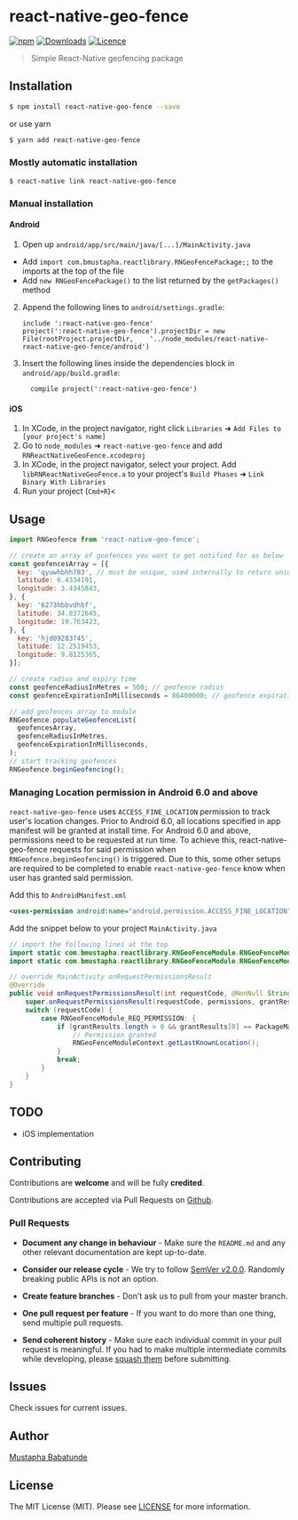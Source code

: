 
# react-native-geo-fence

[![npm](https://img.shields.io/npm/v/react-native-geo-fence.svg)](https://www.npmjs.com/package/react-native-geo-fence) [![Downloads](https://img.shields.io/npm/dt/react-native-geo-fence.svg)](https://www.npmjs.com/package/react-native-geo-fence) [![Licence](https://img.shields.io/npm/l/react-native-geo-fence.svg)](https://www.npmjs.com/package/react-native-geo-fence)

> Simple React-Native geofencing package

## Installation

``` bash
$ npm install react-native-geo-fence --save
```
or use yarn

``` bash
$ yarn add react-native-geo-fence
```

### Mostly automatic installation

`$ react-native link react-native-geo-fence`

### Manual installation

#### Android

1. Open up `android/app/src/main/java/[...]/MainActivity.java`
  - Add `import com.bmustapha.reactlibrary.RNGeoFencePackage;;` to the imports at the top of the file
  - Add `new RNGeoFencePackage()` to the list returned by the `getPackages()` method
2. Append the following lines to `android/settings.gradle`:
  	```
  	include ':react-native-geo-fence'
  	project(':react-native-geo-fence').projectDir = new File(rootProject.projectDir, 	'../node_modules/react-native-react-native-geo-fence/android')
  	```
3. Insert the following lines inside the dependencies block in `android/app/build.gradle`:
  	```
      compile project(':react-native-geo-fence')
  	```

#### iOS

1. In XCode, in the project navigator, right click `Libraries` ➜ `Add Files to [your project's name]`
2. Go to `node_modules` ➜ `react-native-geo-fence` and add `RNReactNativeGeoFence.xcodeproj`
3. In XCode, in the project navigator, select your project. Add `libRNReactNativeGeoFence.a` to your project's `Build Phases` ➜ `Link Binary With Libraries`
4. Run your project (`Cmd+R`)<


## Usage
```javascript
import RNGeofence from 'react-native-geo-fence';

// create an array of geofences you want to get notified for as below
const geofencesArray = [{
  key: 'qyuwhbhh783', // must be unique, used internally to return unique geofence
  latitude: 6.4334191, 
  longitude: 3.4345843,
}, {
  key: '6273hbbvdhbf',
  latitude: 34.8372645, 
  longitude: 19.763423,
}, {
  key: 'hjd09283745',
  latitude: 12.2519453, 
  longitude: 9.8125365,
}];

// create radius and expiry time
const geofenceRadiusInMetres = 500; // geofence radius
const geofenceExpirationInMilliseconds = 86400000; // geofence expiration time

// add geofences array to module
RNGeofence.populateGeofenceList(
  geofencesArray, 
  geofenceRadiusInMetres, 
  geofenceExpirationInMilliseconds,
);
// start tracking geofences
RNGeofence.beginGeofencing();
```

### Managing Location permission in Android 6.0 and above
`react-native-geo-fence` uses `ACCESS_FINE_LOCATION` permission to track user's location changes. 
Prior to Android 6.0, all locations specified in app manifest will be granted at install time. For Android 6.0 and above, permissions need to be requested at run time. To achieve this, react-native-geo-fence requests for said permission when `RNGeofence.beginGeofencing()` is triggered. Due to this, some other setups are required to be completed to enable `react-native-geo-fence` know when user has granted said permission.

Add this to `AndroidManifest.xml`
```xml
<uses-permission android:name="android.permission.ACCESS_FINE_LOCATION" />
```

Add the snippet below to your project `MainActivity.java`
```java
// import the following lines at the top
import static com.bmustapha.reactlibrary.RNGeoFenceModule.RNGeoFenceModuleContext;
import static com.bmustapha.reactlibrary.RNGeoFenceModule.RNGeoFenceModule_REQ_PERMISSION;

// override MainActivity onRequestPermissionsResult
@Override
public void onRequestPermissionsResult(int requestCode, @NonNull String[] permissions, @NonNull int[] grantResults) {
    super.onRequestPermissionsResult(requestCode, permissions, grantResults);
    switch (requestCode) {
        case RNGeoFenceModule_REQ_PERMISSION: {
            if (grantResults.length > 0 && grantResults[0] == PackageManager.PERMISSION_GRANTED){
                // Permission granted
                RNGeoFenceModuleContext.getLastKnownLocation();
            }
            break;
        }
    }
}
```

## TODO
- iOS implementation


## Contributing

Contributions are **welcome** and will be fully **credited**.

Contributions are accepted via Pull Requests on [Github](https://github.com/toystars/react-native-geo-fence).


### Pull Requests

- **Document any change in behaviour** - Make sure the `README.md` and any other relevant documentation are kept up-to-date.

- **Consider our release cycle** - We try to follow [SemVer v2.0.0](http://semver.org/). Randomly breaking public APIs is not an option.

- **Create feature branches** - Don't ask us to pull from your master branch.

- **One pull request per feature** - If you want to do more than one thing, send multiple pull requests.

- **Send coherent history** - Make sure each individual commit in your pull request is meaningful. If you had to make multiple intermediate commits while developing, please [squash them](http://www.git-scm.com/book/en/v2/Git-Tools-Rewriting-History#Changing-Multiple-Commit-Messages) before submitting.


## Issues

Check issues for current issues.

## Author

[Mustapha Babatunde](https://twitter.com/iAmToystars)
 

## License

The MIT License (MIT). Please see [LICENSE](LICENSE) for more information.
